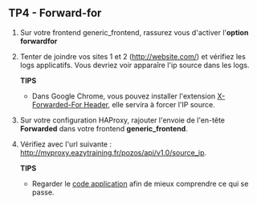 ## TP4 - Forward-for
1. Sur votre frontend generic_frontend, rassurez vous d'activer l'**option forwardfor**


2. Tenter de joindre vos sites 1 et 2 (http://website.com/) et vérifiez les logs applicatifs. Vous devriez voir apparaîre l'ip source dans les logs.


    **TIPS**
    - Dans Google Chrome, vous pouvez installer l'extension [X-Forwarded-For Header](https://chrome.google.com/webstore/detail/x-forwarded-for-header/hkghghbnihliadkabmlcmcgmffllglin/related), elle servira à forcer l'IP source.
    

3. Sur votre configuration HAProxy, rajouter l'envoie de l'en-tête **Forwarded** dans votre frontend **generic_frontend**. 

4. Vérifiez avec l'url suivante : http://myproxy.eazytraining.fr/pozos/api/v1.0/source_ip. 

    **TIPS**
    - Regarder le [code application](https://github.com/eazytraining/haproxy-training/blob/main/TP0/student-list/simple_api/student_age.py#L42) afin de mieux comprendre ce qui se passe.